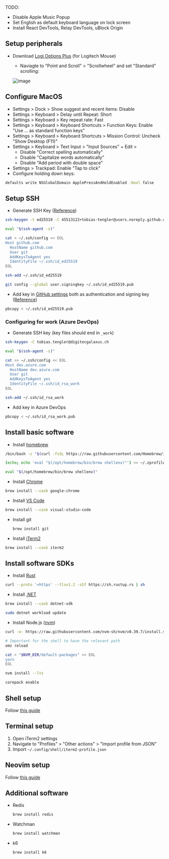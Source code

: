 TODO: 
- Disable Apple Music Popup
- Set English as default keyboard language on lock screen
- Install React DevTools, Relay DevTools, uBlock Origin

## Setup peripherals

- Download [Logi Options Plus](https://www.logitech.com/de-ch/software/logi-options-plus.html) (for Logitech Mouse)
  - Naviagte to "Point and Scroll" > "Scrollwheel" and set "Standard" scrolling:
  
  ![image](https://github.com/tobias-tengler/macos-setup/assets/45513122/063c022b-2884-48ed-bda2-eacf4704f304)

## Configure MacOS

- Settings > Dock > Show suggest and recent items: Disable
- Settings > Keyboard > Delay until Repeat: Short
- Settings > Keyboard > Key repeat rate: Fast
- Settings > Keyboard > Keyboard Shortcuts > Function Keys: Enable "Use ... as standard function keys"
- Settings > Keyboard > Keyboard Shortcuts > Mission Control: Uncheck "Show Desktop (F11)"
- Settings > Keyboard > Text Input > "Input Sources" + Edit >
  - Disable "Correct spelling automatically"
  - Disable "Capitalize words automatically"
  - Disable "Add period with double space"
- Settings > Trackpad: Enable "Tap to click"
- Configure holding down keys:

```sh
defaults write NSGlobalDomain ApplePressAndHoldEnabled -bool false
```

## Setup SSH

- Generate SSH Key ([Reference](https://docs.github.com/en/authentication/connecting-to-github-with-ssh/generating-a-new-ssh-key-and-adding-it-to-the-ssh-agent))

```sh
ssh-keygen -t ed25519 -C 45513122+tobias-tengler@users.noreply.github.com

eval "$(ssh-agent -s)"

cat > ~/.ssh/config << EOL
Host github.com
  HostName github.com
  User git
  AddKeysToAgent yes
  IdentityFile ~/.ssh/id_ed25519
EOL

ssh-add ~/.ssh/id_ed25519

git config --global user.signingkey ~/.ssh/id_ed25519.pub
```

- Add key in [GitHub settings](https://github.com/settings/keys) both as authentication and signing key ([Reference](https://docs.github.com/en/authentication/connecting-to-github-with-ssh/adding-a-new-ssh-key-to-your-github-account))

```sh
pbcopy < ~/.ssh/id_ed25519.pub
```

### Configuring for work (Azure DevOps)

- Generate SSH key (key files should end in `_work`)

```sh
ssh-keygen -C tobias.tengler@digitecgalaxus.ch

eval "$(ssh-agent -s)"

cat >> ~/.ssh/config << EOL
Host dev.azure.com
  HostName dev.azure.com
  User git
  AddKeysToAgent yes
  IdentityFile ~/.ssh/id_rsa_work
EOL

ssh-add ~/.ssh/id_rsa_work
```

- Add key in Azure DevOps

```sh
pbcopy < ~/.ssh/id_rsa_work.pub
```

## Install basic software

- Install [homebrew](https://brew.sh/)

```sh
/bin/bash -c "$(curl -fsSL https://raw.githubusercontent.com/Homebrew/install/HEAD/install.sh)"

(echo; echo 'eval "$(/opt/homebrew/bin/brew shellenv)"') >> ~/.zprofile

eval "$(/opt/homebrew/bin/brew shellenv)"
```

- Install [Chrome](https://www.google.com/chrome/)

```sh
brew install --cask google-chrome
```

- Install [VS Code](https://code.visualstudio.com/)

```sh
brew install --cask visual-studio-code
```

- Install git

  ```sh
  brew install git
  ```

- Install [iTerm2](https://iterm2.com/)

```sh
brew install --cask iterm2
```

## Install software SDKs

- Install [Rust](https://www.rust-lang.org/tools/install)

```sh
curl --proto '=https' --tlsv1.2 -sSf https://sh.rustup.rs | sh
```

- Install [.NET](https://dotnet.microsoft.com/en-us/download#macos)

```sh
brew install --cask dotnet-sdk
```

```sh
sudo dotnet workload update
```

- Install Node.js ([nvm](https://github.com/nvm-sh/nvm))

```sh
curl -o- https://raw.githubusercontent.com/nvm-sh/nvm/v0.39.7/install.sh | bash
```

```sh
# Important for the shell to have the relevant path
omz reload

cat > "$NVM_DIR/default-packages" << EOL
yarn
EOL
```

```sh
nvm install --lts

corepack enable
```

## Shell setup

Follow [this guide](https://github.com/tobias-tengler/shell-config)

## Terminal setup

1. Open iTerm2 settings
2. Navigate to "Profiles" > "Other actions" > "Import profile from JSON"
3. Import `~/.config/shell/iterm2-profile.json`

## Neovim setup

Follow [this guide](https://github.com/tobias-tengler/neovim-config)

## Additional software

- Redis

  ```sh
  brew install redis
  ```

- Watchman

  ```sh
  brew install watchman
  ```

- k6

  ```sh
  brew install k6
  ```

